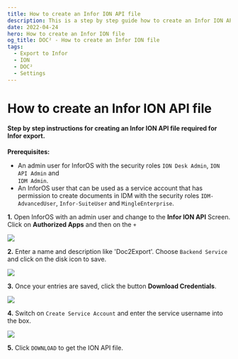 ```yaml
---
title: How to create an Infor ION API file
description: This is a step by step guide how to create an Infor ION API file that is needed for the export from DOC² to Infor with the permissions InforOS user must have.
date: 2022-04-24
hero: How to create an Infor ION file
og_title: DOC² - How to create an Infor ION file
tags:
  - Export to Infor
  - ION 
  - DOC²
  - Settings
---
```


# How to create an Infor ION API file

#### Step by step instructions for creating an Infor ION API file required for Infor export.

**Prerequisites:**

- An admin user for InforOS with the security roles `ION Desk Admin`, `ION API Admin` and<br> `IDM Admin`.
- An InforOS user that can be used as a service account that has permission to create documents in IDM with the security roles `IDM-AdvancedUser`, `Infor-SuiteUser` and `MingleEnterprise`.


**1\.** Open InforOS with an admin user and change to the **Infor ION API** Screen.<br>
    Click on **Authorized Apps** and then on the `+`

![](/_images/doc2/infor-ion-api-1.png)

**2\.** Enter a name and description like 'Doc2Export'. Choose `Backend Service` and click on the disk icon to save.

![](/_images/doc2/infor-ion-api-2.png)

**3\.** Once your entries are saved, click the button **Download Credentials**.

![](/_images/doc2/infor-ion-api-3.png)

**4\.** Switch on `Create Service Account` and enter the service username into the box.

![](/_images/doc2/infor-ion-api-4.png)

**5\.** Click `DOWNLOAD` to get the ION API file.


